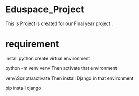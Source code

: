 # Eduspace_Project
This is Project is created for our Final year project .
# requirement
install python
create virtual environment

python -m venv venv
Then activate that environment

venv\Scripts\activate
Then install Django in that environment

pip install django
